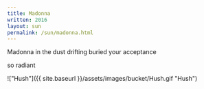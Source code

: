 ```yaml
---
title: Madonna
written: 2016
layout: sun
permalink: /sun/madonna.html
---
```


<div class="poem">
Madonna in the dust  
drifting  
buried  
your acceptance  
 
so radiant
</div>

!["Hush"]({{ site.baseurl }}/assets/images/bucket/Hush.gif "Hush")
